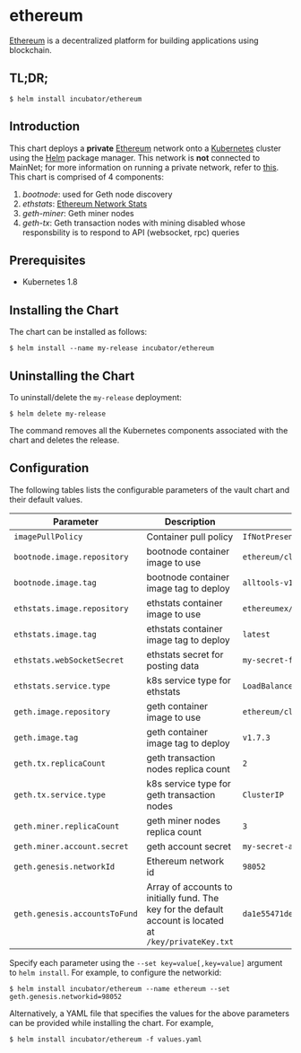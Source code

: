# ethereum

[Ethereum](https://www.ethereum.org/) is a decentralized platform for building applications using blockchain.

## TL;DR;

```console
$ helm install incubator/ethereum
```

## Introduction

This chart deploys a **private** [Ethereum](https://www.ethereum.org/) network onto a [Kubernetes](http://kubernetes.io) cluster using the [Helm](https://helm.sh) package manager. This network is **not** connected to MainNet; for more information on running a private network, refer to [this](https://github.com/ethereum/go-ethereum/wiki/Private-network). This chart is comprised of 4 components: 

1. *bootnode*: used for Geth node discovery
2. *ethstats*: [Ethereum Network Stats](https://github.com/cubedro/eth-netstats)
3. *geth-miner*: Geth miner nodes
3. *geth-tx*: Geth transaction nodes with mining disabled whose responsbility is to respond to API (websocket, rpc) queries

## Prerequisites

* Kubernetes 1.8

## Installing the Chart

The chart can be installed as follows:

```console
$ helm install --name my-release incubator/ethereum
```

## Uninstalling the Chart

To uninstall/delete the `my-release` deployment:

```console
$ helm delete my-release
```

The command removes all the Kubernetes components associated with the chart and deletes the release.

## Configuration

The following tables lists the configurable parameters of the vault chart and their default values.

| Parameter                         | Description                                   | Default                               |
|-----------------------------------|-----------------------------------------------|---------------------------------------|
| `imagePullPolicy`                 | Container pull policy                         | `IfNotPresent`                        |
| `bootnode.image.repository`       | bootnode container image to use               | `ethereum/client-go`                  |
| `bootnode.image.tag`              | bootnode container image tag to deploy        | `alltools-v1.7.3`                     |
| `ethstats.image.repository`       | ethstats container image to use               | `ethereumex/eth-stats-dashboard`      |
| `ethstats.image.tag`              | ethstats container image tag to deploy        | `latest`                              |
| `ethstats.webSocketSecret`        | ethstats secret for posting data              | `my-secret-for-connecting-to-ethstats`|
| `ethstats.service.type`           | k8s service type for ethstats                 | `LoadBalancer`                        |
| `geth.image.repository`           | geth container image to use                   | `ethereum/client-go`                  |
| `geth.image.tag`                  | geth container image tag to deploy            | `v1.7.3`                              |
| `geth.tx.replicaCount`            | geth transaction nodes replica count          | `2`                                   |
| `geth.tx.service.type`            | k8s service type for geth transaction nodes   | `ClusterIP`                           |
| `geth.miner.replicaCount`         | geth miner nodes replica count                | `3`                                   |
| `geth.miner.account.secret`       | geth account secret                           | `my-secret-account-password`          |
| `geth.genesis.networkId`          | Ethereum network id                           | `98052`                               |
| `geth.genesis.accountsToFund`     | Array of accounts to initially fund. The key for the default account is located at `/key/privateKey.txt` | `da1e55471ded03adadee63ac658b671277a6c7d1`|

Specify each parameter using the `--set key=value[,key=value]` argument to `helm install`. For example, to configure the networkid:

```console
$ helm install incubator/ethereum --name ethereum --set geth.genesis.networkid=98052 
```

Alternatively, a YAML file that specifies the values for the above parameters can be provided while installing the chart. For example,

```console
$ helm install incubator/ethereum -f values.yaml 
```
